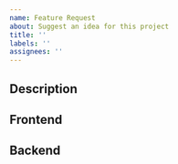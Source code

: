 ```yaml
---
name: Feature Request
about: Suggest an idea for this project
title: ''
labels: ''
assignees: ''
---
```


## Description

<!-- What is the issue presented/required for the project -->

## Frontend

<!-- What dependencies are present on the frontend, what dependencies exist?-->

## Backend

<!-- What dependencies are present on the backend, are there any logic/external data required? >

## Additional Information
